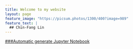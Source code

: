 ```yaml
---
title: Welcome to my website
layout: page
feature_image: "https://picsum.photos/1300/400?image=989"
feature_text: |
  ## Chin-Fang Lin
---
```


[###Automatic generate Jupyter Notebook](https://github.com/chinfang/auto-jupyter-notebook)

